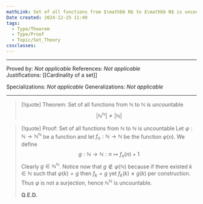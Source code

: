 ```yaml
---
mathLink: Set of all functions from $\mathbb N$ to $\mathbb N$ is uncountable
Date created: 2024-12-25 11:49
tags:
  - Type/Theorem
  - Type/Proof
  - Topic/Set_Theory
cssclasses:
---
```


---

Proved by: _Not applicable_
References: _Not applicable_
Justifications: [[Cardinality of a set]]

Specializations: _Not applicable_
Generalizations: _Not applicable_

---

> [!quote] Theorem: Set of all functions from $\mathbb N$ to $\mathbb N$ is uncountable
> $$ \left| \mathbb{N}^{\mathbb{N}} \right| \neq \left| \mathbb{N} \right|  $$

>[!quote] Proof: Set of all functions from $\mathbb N$ to $\mathbb N$ is uncountable
>Let $\varphi: \mathbb{N}\to \mathbb{N}^{\mathbb{N}}$ be a function and let $f_{n}:\mathbb{N}\to \mathbb{N}$ be the function $\varphi(n)$. We define $$ g:\mathbb{N}\to \mathbb{N}: n\mapsto f_{n}(n)+1 $$Clearly $g\in \mathbb{N}^{\mathbb{N}}$. Notice now that $g\not\in \varphi(\mathbb{N})$ because if there existed $k\in \mathbb{N}$ such that $\varphi(k)=g$ then $f_{k}=g$ yet $f_{k}(k)\neq g(k)$ per construction. Thus $\varphi$ is not a surjection, hence $\mathbb{N}^{\mathbb{N}}$ is uncountable.
>
>**Q.E.D.**



